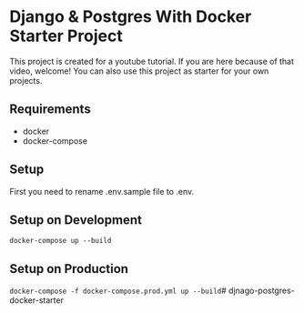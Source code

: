 # Django & Postgres With Docker Starter Project

This project is created for a youtube tutorial. If you are here because of that video, welcome! You can also use this project as starter for your own projects.

## Requirements
- docker
- docker-compose

## Setup
First you need to rename .env.sample file to .env.

## Setup on Development
```docker-compose up --build```

## Setup on Production
```docker-compose -f docker-compose.prod.yml up --build```# djnago-postgres-docker-starter
